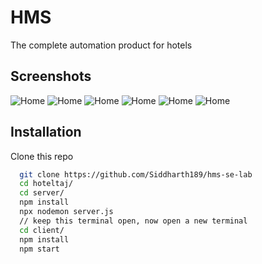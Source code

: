 # HMS

The complete automation product for hotels

## Screenshots

![Home](https://i.postimg.cc/DWdVmxRk/Screenshot-20230409-201118.png)
![Home](https://i.postimg.cc/CzZWbh94/Screenshot-20230409-201155.png)
![Home](https://i.postimg.cc/c6Jq4Mm2/Screenshot-20230409-201251.png)
![Home](https://i.postimg.cc/ykw2jqHC/Screenshot-20230409-201415.png)
![Home](https://i.postimg.cc/K1Bws9Gk/Screenshot-20230409-201443.png)
![Home](https://i.postimg.cc/V5ZxSrZ6/Screenshot-20230409-201529.png)

## Installation

Clone this repo

```bash
  git clone https://github.com/Siddharth189/hms-se-lab
  cd hoteltaj/
  cd server/
  npm install
  npx nodemon server.js
  // keep this terminal open, now open a new terminal
  cd client/
  npm install
  npm start
```

